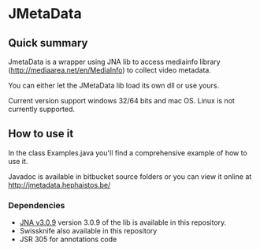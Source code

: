 # JMetaData #

## Quick summary ##

JmetaData is a wrapper using JNA lib to access mediainfo library (http://mediaarea.net/en/MediaInfo) to collect video metadata. 

You can either let the JMetaData lib load its own dll or use yours.

Current version support windows 32/64 bits and mac OS. Linux is not currently supported.

## How to use it ##

In the class Examples.java you'll find a comprehensive example of how to use it.

Javadoc is available in bitbucket source folders or you can view it online at http://jmetadata.hephaistos.be/

### Dependencies ###

* [JNA v3.0.9](https://github.com/twall/jna)
version 3.0.9 of the lib is available in this repository. 
* Swissknife also available in this repository
* JSR 305 for annotations code